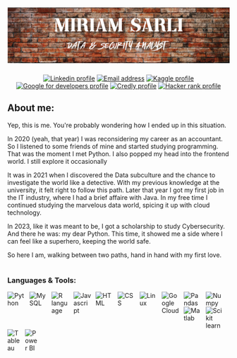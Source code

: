 # ![Header](https://github.com/miriamsarli/miriamsarli/blob/main/Banner%20Github.png)

<p align="center">
    <a href="https://www.linkedin.com/in/miriamsarli/">
        <img alt="Linkedin profile" title="Linkedin profile" src="https://img.shields.io/badge/Linkedin-%23E83100?style=for-the-badge&logo=linkedin&labelColor=%232D4628"></a>
    <a href="mailto: miriamsarlidev@gmail.com">
         <img alt="Email address" title="Email" src="https://custom-icon-badges.demolab.com/badge/Email-%23FF6933?style=for-the-badge&labelColor=%232D4628&logo=mail"></a>
    <a href="https://www.kaggle.com/miriamsarli">
         <img alt="Kaggle profile" title="Kaggle profile" src="https://img.shields.io/badge/Kaggle-%23FFA570?style=for-the-badge&logo=kaggle&logoColor=white&labelColor=%232D4628"></a>
    <a href="https://g.dev/miriamsarli">
         <img alt="Google for developers profile" title="Google for developers profile" src="https://img.shields.io/badge/Google%20for%20developers-%23FAD074?style=for-the-badge&logo=google&logoColor=white&labelColor=%232D4628"></a>
    <a href="https://www.credly.com/users/miriam-sarli/badges">
         <img alt="Credly profile" title="Credly profile" src="https://img.shields.io/badge/Credly-%23E83100?style=for-the-badge&logo=credly&logoColor=white&labelColor=%232D4628"></a>
    <a href="https://www.hackerrank.com/profile/miriamsarli">
         <img alt="Hacker rank profile" title="Hacker rank profile" src="https://custom-icon-badges.demolab.com/badge/HackerRank-%23FF6933?style=for-the-badge&logo=hackerrank2&logoColor=white&labelColor=%232D4628"></a>
</p>

## About me:
Yep, this is me. You're probably wondering how I ended up in this situation.

In 2020 (yeah, that year) I was reconsidering my career as an accountant. So I listened to some friends of mine and started studying programming.
That was the moment I met Python. I also popped my head into the frontend world. I still explore it occasionally

It was in 2021 when I discovered the Data subculture and the chance to investigate the world like a detective. With my previous knowledge at the university, it felt right to follow this path.
Later that year I got my first job in the IT industry, where I had a brief affaire with Java. In my free time I continued studying the marvelous data world, spicing it up with cloud technology. 

In 2023, like it was meant to be, I got a scholarship to study Cybersecurity. And there he was: my dear Python.
This time, it showed me a side where I can feel like a superhero, keeping the world safe.

So here I am, walking between two paths, hand in hand with my first love.
#

### Languages & Tools:
<img align="left" alt="Python" width="40px" style="padding-right:10px;" src="https://cdn.jsdelivr.net/gh/devicons/devicon@latest/icons/python/python-original-wordmark.svg"/>
<img align="left" alt="MySQL" width="40px" style="padding-right:10px;" src="https://cdn.jsdelivr.net/gh/devicons/devicon@latest/icons/mysql/mysql-original-wordmark.svg"/>
<img align="left" alt="R language" width="40px" style="padding-right:10px;" src="https://cdn.jsdelivr.net/gh/devicons/devicon@latest/icons/r/r-original.svg"/>
<img align="left" alt="Javascript" width="40px" style="padding-right:10px;" src="https://cdn.jsdelivr.net/gh/devicons/devicon@latest/icons/javascript/javascript-plain.svg"/>
<img align="left" alt="HTML" width="40px" style="padding-right:10px;" src="https://cdn.jsdelivr.net/gh/devicons/devicon@latest/icons/html5/html5-original-wordmark.svg"/>
<img align="left" alt="CSS" width="40px" style="padding-right:10px;" src="https://cdn.jsdelivr.net/gh/devicons/devicon@latest/icons/css3/css3-original-wordmark.svg"/>
<img align="left" alt="Linux" width="40px" style="padding-right:10px;" src="https://cdn.jsdelivr.net/gh/devicons/devicon@latest/icons/linux/linux-original.svg"/>
<img align="left" alt="Google Cloud" width="40px" style="padding-right:10px;" src="https://cdn.jsdelivr.net/gh/devicons/devicon@latest/icons/googlecloud/googlecloud-original-wordmark.svg"/>
<img align="left" alt="Pandas" width="40px" style="padding-right:10px;" src="https://cdn.jsdelivr.net/gh/devicons/devicon@latest/icons/pandas/pandas-original-wordmark.svg"/>
<img align="left" alt="Numpy" width="40px" style="padding-right:10px;" src="https://cdn.jsdelivr.net/gh/devicons/devicon@latest/icons/numpy/numpy-original-wordmark.svg"/>
<img align="left" alt="Matlab" width="40px" style="padding-right:10px;" src="https://cdn.jsdelivr.net/gh/devicons/devicon@latest/icons/matlab/matlab-original.svg"/>
<img align="left" alt="Scikit learn" width="40px" style="padding-right:10px;" src="https://cdn.jsdelivr.net/gh/devicons/devicon@latest/icons/scikitlearn/scikitlearn-original.svg"/>
<img align="left" alt="Tableau" width="30px" style="padding-right:10px;" src="https://cdn.simpleicons.org/tableau/#E83100"/>
<img align="left" alt="Power BI" width="30px" style="padding-right:10px;" src="https://cdn.simpleicons.org/powerbi"/>
<br />

#

<!--### Stats:
![Miriam's GitHub stats](https://github-readme-stats.vercel.app/api?username=miriamsarli&theme=gruvbox&show_icons=true) -->





